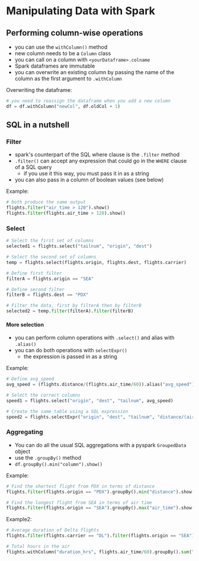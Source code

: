# Manipulating Data with Spark

## Performing column-wise operations
- you can use the `withColumn()` method
- new column needs to be a `Column` class
- you can call on a column with `<yourDataframe>.colname`
- Spark dataframes are immutable
- you can overwrite an existing column by passing the name of the column as the first argument to `.withColumn`

Overwriting the dataframe: 
```python
# you need to reassign the dataframe when you add a new column
df = df.withColumn("newCol", df.oldCol + 1)
```

## SQL in a nutshell

### Filter
- spark's counterpart of the SQL where clause is the `.filter` method
- `.filter()` can accept any expression that could go in the `WHERE` clause of a SQL query
    - if you use it this way, you must pass it in as a string
- you can also pass in a column of boolean values (see below)

Example:
```python
# both produce the same output
flights.filter("air_time > 120").show()
flights.filter(flights.air_time > 120).show()
```

### Select
```python
# Select the first set of columns
selected1 = flights.select("tailnum", "origin", "dest")

# Select the second set of columns
temp = flights.select(flights.origin, flights.dest, flights.carrier)

# Define first filter
filterA = flights.origin == "SEA"

# Define second filter
filterB = flights.dest == "PDX"

# Filter the data, first by filterA then by filterB
selected2 = temp.filter(filterA).filter(filterB)
```

#### More selection
- you can perform column operations with `.select()` and alias with `.alias()`
- you can do both operations with `selectExpr()`
    - the expression is passed in as a string

Example:
```python
# Define avg_speed
avg_speed = (flights.distance/(flights.air_time/60)).alias("avg_speed")

# Select the correct columns
speed1 = flights.select("origin", "dest", "tailnum", avg_speed)

# Create the same table using a SQL expression
speed2 = flights.selectExpr("origin", "dest", "tailnum", "distance/(air_time/60) as avg_speed")
```

### Aggregating
- You can do all the usual SQL aggregations with a pyspark `GroupedData` object
- use the `.groupBy()` method
- `df.groupBy().min("column").show()`

Example:
```python
# Find the shortest flight from PDX in terms of distance
flights.filter(flights.origin == "PDX").groupBy().min("distance").show()

# Find the longest flight from SEA in terms of air time
flights.filter(flights.origin == "SEA").groupBy().max("air_time").show()
```

Example2:
```python
# Average duration of Delta flights
flights.filter(flights.carrier == "DL").filter(flights.origin == "SEA").groupBy().avg("air_time").show()

# Total hours in the air
flights.withColumn("duration_hrs", flights.air_time/60).groupBy().sum("duration_hrs").show()
```
